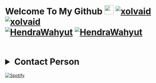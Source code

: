  # Welcome To My Github <img src="https://raw.githubusercontent.com/iampavangandhi/iampavangandhi/master/gifs/Hi.gif" width="30px"> <a href="https://github.com/xolvaid"><img title="xolvaid" src="https://github-readme-stats.vercel.app/api?username=xolvaid&show_icons=true&include_all_commits=true&theme=radical&cache_seconds=3200"></a> <a href="https://github.com/xolvaid"><img title="xolvaid" src="https://github-readme-stats.vercel.app/api/top-langs/?username=xolvaid&layout=compact&theme=nightowl"></a><br> <a href="https://github.com/HendraWahyut"><img title="HendraWahyut" src="https://komarev.com/ghpvc/?username=HendraWahyut&label=Views&color=green&style=plastic"></a> <a href="https://github.com/HendraWahyut"><img title="HendraWahyut" src="https://img.shields.io/github/followers/HendraWahyut?label=follow&style=social"></a> </p><br>  <details>   <summary><b>Contact Person</b></summary><br>    - <a href="https://t.me/HendraWahyuT"/><img alt="Telegram" align="left" width="22px" src="https://cdn.jsdelivr.net/npm/simple-icons@v3/icons/telegram.svg" /><b>Tele</b></a>   </p> </details>

[![Spotify](https://spotify-github-readme.vercel.app/api/spotify)](https://open.spotify.com/collection/tracks)
